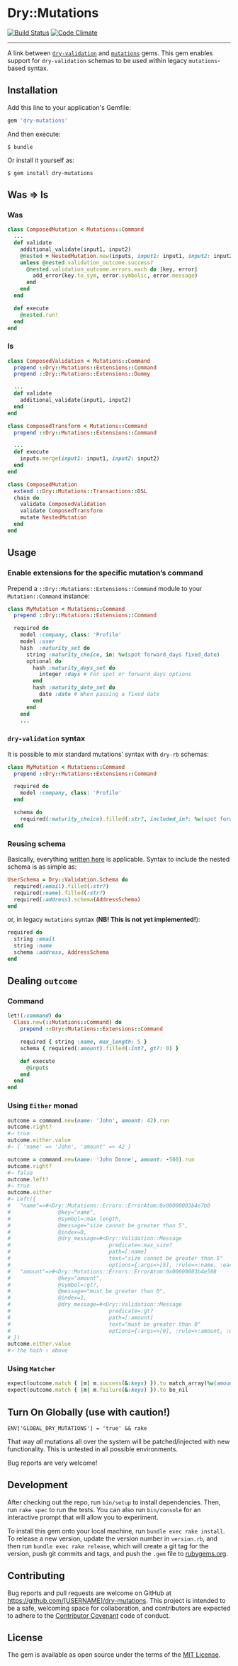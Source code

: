 # Dry::Mutations

[![Build Status](https://travis-ci.org/am-kantox/dry-mutations.svg?branch=master)](https://travis-ci.org/am-kantox/dry-mutations)
[![Code Climate](https://codeclimate.com/github/am-kantox/dry-mutations/badges/gpa.svg)](https://codeclimate.com/github/am-kantox/dry-mutations)

---

A link between [`dry-validation`](http://dry-rb.org/gems/dry-validation) and
[`mutations`](http://github.com/cypriss/mutations) gems. This gem enables
support for `dry-validation` schemas to be used within legacy `mutations`-based
syntax.

## Installation

Add this line to your application's Gemfile:

```ruby
gem 'dry-mutations'
```

And then execute:

    $ bundle

Or install it yourself as:

    $ gem install dry-mutations

## Was ⇒ Is

### Was

```ruby
class ComposedMutation < Mutations::Command
  ...
  def validate
    additional_validate(input1, input2)
    @nested = NestedMutation.new(inputs, input1: input1, input2: input2)
    unless @nested.validation_outcome.success?
      @nested.validation_outcome.errors.each do |key, error|
        add_error(key.to_sym, error.symbolic, error.message)
      end
    end
  end

  def execute
    @nested.run!
  end
end
```

### Is
```ruby
class ComposedValidation < Mutations::Command
  prepend ::Dry::Mutations::Extensions::Command
  prepend ::Dry::Mutations::Extensions::Dummy

  ...
  def validate
    additional_validate(input1, input2)
  end
end

class ComposedTransform < Mutations::Command
  prepend ::Dry::Mutations::Extensions::Command

  ...
  def execute
    inputs.merge(input1: input1, input2: input2)
  end
end

class ComposedMutation
  extend ::Dry::Mutations::Transactions::DSL
  chain do
    validate ComposedValidation
    validate ComposedTransform
    mutate NestedMutation
  end
end
```

## Usage

### Enable extensions for the specific mutation’s command

Prepend a `::Dry::Mutations::Extensions::Command` module to your `Mutation::Command` instance:

```ruby
class MyMutation < Mutations::Command
  prepend ::Dry::Mutations::Extensions::Command

  required do
    model :company, class: 'Profile'
    model :user
    hash  :maturity_set do
      string :maturity_choice, in: %w(spot forward_days fixed_date)
      optional do
        hash :maturity_days_set do
          integer :days # For spot or forward_days options
        end
        hash :maturity_date_set do
          date :date # When passing a fixed date
        end
      end
    end
    ...
```

### `dry-validation` syntax

It is possible to mix standard mutations’ syntax with `dry-rb` schemas:

```ruby
class MyMutation < Mutations::Command
  prepend ::Dry::Mutations::Extensions::Command

  required do
    model :company, class: 'Profile'
  end

  schema do
    required(:maturity_choice).filled(:str?, included_in?: %w(spot forward_days fixed_date))
  end
```

### Reusing schema

Basically, everything [written here](http://dry-rb.org/gems/dry-validation/reusing-schemas/)
is applicable. Syntax to include the nested schema is as simple as:

```ruby
UserSchema = Dry::Validation.Schema do
  required(:email).filled(:str?)
  required(:name).filled(:str?)
  required(:address).schema(AddressSchema)
end
```

or, in legacy `mutations` syntax (**NB! This is not yet implemented!**):

```ruby
required do
  string :email
  string :name
  schema :address, AddressSchema
end
```

## Dealing `outcome`

### Command

```ruby
let!(:command) do
  Class.new(::Mutations::Command) do
    prepend ::Dry::Mutations::Extensions::Command

    required { string :name, max_length: 5 }
    schema { required(:amount).filled(:int?, gt?: 0) }

    def execute
      @inputs
    end
  end
end
```

### Using `Either` monad

```ruby
outcome = command.new(name: 'John', amount: 42).run
outcome.right?
#⇒ true
outcome.either.value
#⇒ { 'name' => 'John', 'amount' => 42 }

outcome = command.new(name: 'John Donne', amount: -500).run
outcome.right?
#⇒ false
outcome.left?
#⇒ true
outcome.either
#⇒ Left({
#   "name"=>#<Dry::Mutations::Errors::ErrorAtom:0x00000003b4e7b0
#               @key="name",
#               @symbol=:max_length,
#               @message="size cannot be greater than 5",
#               @index=0,
#               @dry_message=#<Dry::Validation::Message
#                               predicate=:max_size?
#                               path=[:name]
#                               text="size cannot be greater than 5"
#                               options={:args=>[5], :rule=>:name, :each=>false}>>,
#   "amount"=>#<Dry::Mutations::Errors::ErrorAtom:0x00000003b4e508
#               @key="amount",
#               @symbol=:gt?,
#               @message="must be greater than 0",
#               @index=1,
#               @dry_message=#<Dry::Validation::Message
#                               predicate=:gt?
#                               path=[:amount]
#                               text="must be greater than 0"
#                               options={:args=>[0], :rule=>:amount, :each=>false}>>
# })
outcome.either.value
#⇒ the hash ⇑ above
```

### Using `Matcher`

```ruby
expect(outcome.match { |m| m.success(&:keys) }).to match_array(%w(amount name))
expect(outcome.match { |m| m.failure(&:keys) }).to be_nil
```

## Turn On Globally (use with caution!)

    ENV['GLOBAL_DRY_MUTATIONS'] = 'true' && rake

That way _all_ mutations all over the system will be patched/injected with
new functionality. This is untested in all possible environments.

Bug reports are very welcome!

## Development

After checking out the repo, run `bin/setup` to install dependencies. Then, run `rake spec` to run the tests. You can also run `bin/console` for an interactive prompt that will allow you to experiment.

To install this gem onto your local machine, run `bundle exec rake install`. To release a new version, update the version number in `version.rb`, and then run `bundle exec rake release`, which will create a git tag for the version, push git commits and tags, and push the `.gem` file to [rubygems.org](https://rubygems.org).

## Contributing

Bug reports and pull requests are welcome on GitHub at https://github.com/[USERNAME]/dry-mutations. This project is intended to be a safe, welcoming space for collaboration, and contributors are expected to adhere to the [Contributor Covenant](contributor-covenant.org) code of conduct.


## License

The gem is available as open source under the terms of the [MIT License](http://opensource.org/licenses/MIT).
